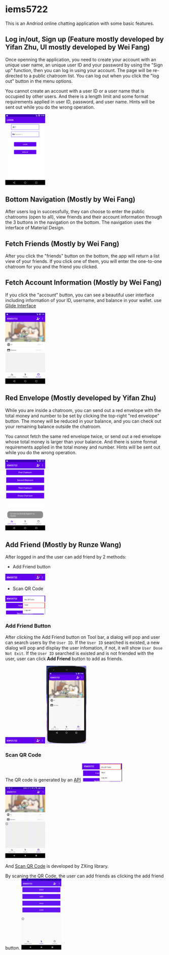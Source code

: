 # iems5722
This is an Andriod online chatting application with some basic features.

## Log in/out, Sign up (Feature mostly developed by Yifan Zhu, UI mostly developed by Wei Fang)
Once openning the application, you need to create your account with an unique user name, an unique user ID and your password by using the "Sign up" function, then you can log in using your account. The page will be re-directed to a public chatroom list. You can log out when you click the "log out" button in the menu options.

You cannot create an account with a user ID or a user name that is occupied by other users. And there is a length limit and some format requirements applied in user ID, password, and user name. Hints will be sent out while you do the wrong operation.

<img src="Gif/login.gif" width="25%" />

## Bottom Navigation (Mostly by Wei Fang)
After users log in successfully, they can choose to enter the public chatrooms (open to all), view friends and their account information through the 3 buttons in the navigation on the bottom. The navigation uses the interface of Material Design.

## Fetch Friends (Mostly by Wei Fang)
After you click the "friends" button on the bottom, the app will return a list view of your friends. If you click one of them, you will enter the one-to-one chatroom for you and the friend you clicked. 

## Fetch Account Information (Mostly by Wei Fang)
If you click the "account" button, you can see a beautiful user interface including information of your ID, username, and balance in your wallet.
use [Glide Interface](https://github.com/bumptech/glide/tree/v3.7.0)

<img src="Gif/User_Info.png" width="25%" />

## Red Envelope (Mostly developed by Yifan Zhu)
While you are inside a chatroom, you can send out a red envelope with the total money and number to be set by clicking the top-right "red envelope" button. The money will be reduced in your balance, and you can check out your remaining balance outside the chatroom.

You cannot fetch the same red envelope twice, or send out a red envelope whose total money is larger than your balance. And there is some format requirements applied in the total money and number. Hints will be sent out while you do the wrong operation.

<img src="Gif/red_envelope.gif" width="25%" />

## Add Friend (Mostly by Runze Wang)
After logged in and the user can add friend by 2 methods:
- Add Friend button
<img src="Gif/Addfriend_button.png" width="25%" />

- Scan QR Code
<img src="Gif/scan_qrcode.png" width="25%" />

### Add Friend Button
After clicking the Add Friend button on Tool bar, a dialog will pop and user can search users by the `User ID`. If the `User ID` searched is existed, a new dialog will pop and display the user infomation, if not, it will show `User Dose Not Exit`. If the `User ID` searched is existed and is not friended with the user, user can click **Add Friend** button to add as friends.

<img src="Gif/Addfriend_button.png" width="25%" />
<img src="Gif/Add_Friend.gif" width="25%" />

### Scan QR Code
The QR code is generated by an [API](http://goqr.me/api/)
<img src="Gif/Generate_QRcode.png" width="25%" />

<img src="Gif/QR_code.gif" width="25%" />

And [Scan QR Code](https://github.com/zxing/zxing) is developed by ZXing library.

By scaning the QR Code, the user can add friends as clicking the add friend button.
<img src="Gif/Scan_QRcode.gif" width="25%" />
